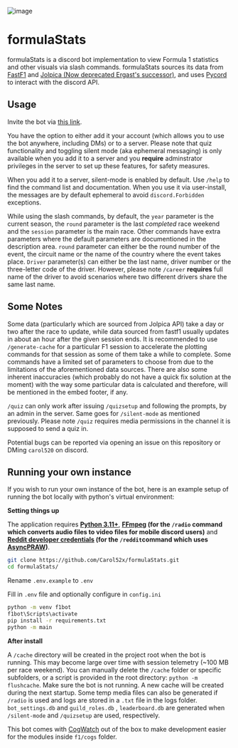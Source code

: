 ![image](https://cdn.discordapp.com/avatars/1290361750520070225/b4da700bcdd5577d9a80d16bf40a98ab.png)

# formulaStats

formulaStats is a discord bot implementation to view Formula 1 statistics and other visuals via slash commands. formulaStats sources its data from [FastF1](https://github.com/theOehrly/Fast-F1) and [Jolpica (Now deprecated Ergast's successor)](https://github.com/jolpica/jolpica-f1), and uses [Pycord](https://github.com/Pycord-Development/pycord) to interact with the discord API.


## Usage

Invite the bot via [this link](https://discord.com/oauth2/authorize?client_id=1290361750520070225). 

You have the option to either add it your account (which allows you to use the bot anywhere, including DMs) or to a server. Please note that quiz functionality and toggling silent mode (aka ephemeral messaging) is only available when you add it to a server and you **require** adminstrator privileges in the server to set up these features, for safety measures. 

When you add it to a server, silent-mode is enabled by default. Use `/help` to find the command list and documentation. When you use it via user-install, the messages are by default ephemeral to avoid `discord.Forbidden` exceptions.

While using the slash commands, by default, the  `year` parameter is the current season, the `round` parameter is the last *completed* race weekend and the `session` parameter is the main race. Other commands have extra parameters where the default parameters are documentioned in the description area.  `round` parameter can either be the round number of the event, the circuit name or the name of the country where the event takes place. `Driver` parameter(s) can either be the last name, driver number or the three-letter code of the driver. However, please note `/career` **requires** full name of the driver to avoid scenarios where two different drivers share the same last name.


## Some Notes

Some data (particularly which are sourced from Jolpica API) take a day or two after the race to update, while data sourced from fastf1 usually updates in about an hour after the given session ends. It is recommended to use `/generate-cache` for a particular F1 session to accelerate the plotting commands for that session as some of them take a while to complete. Some commands have a limited set of parameters to choose from due to the limitations of the aforementioned data sources. There are also some inherent inaccuracies (which probably do not have a quick fix solution at the moment) with the way some particular data is calculated and therefore, will be mentioned in the embed footer, if any. 

`/quiz` can only work after issuing `/quizsetup` and following the prompts, by an admin in the server. Same goes for `/silent-mode` as mentioned previously. Please note `/quiz` requires media permissions in the channel it is supposed to send a quiz in.

Potential bugs can be reported via opening an issue on this repository or DMing `carol520` on discord.



## Running your own instance

If you wish to run your own instance of the bot, here is an example setup of running the bot locally with python's virtual environment:

**Setting things up**

The application requires **[Python 3.11+](https://www.python.org/downloads/release/python-3110/)**, **[FFmpeg](https://www.ffmpeg.org/) (for the `/radio` command which converts audio files to video files for mobile discord users)** and **[Reddit developer credentials](https://developers.reddit.com/) (for the `/reddit`command which uses [AsyncPRAW](https://github.com/praw-dev/asyncpraw))**.

```bash
git clone https://github.com/Carol52x/formulaStats.git
cd formulaStats/
````

Rename `.env.example` to `.env`

Fill in `.env` file and optionally configure in `config.ini`

```bash
python -m venv f1bot 
f1bot\Scripts\activate
pip install -r requirements.txt
python -m main
```

**After install**

A `/cache` directory will be created in the project root when the bot is running. This may become large over time with session telemetry (~100 MB per race weekend). You can manually delete the `/cache` folder or specific subfolders, or a script is provided in the root directory: `python -m flushcache`. Make sure the bot is not running. A new cache will be created during the next startup. Some temp media files can also be generated if `/radio` is used and logs are stored in a `.txt` file in the logs folder. `bot_settings.db` and `guild_roles.db` , `leaderboard.db` are generated when `/silent-mode` and `/quizsetup` are used, respectively.

This bot comes with [CogWatch](https://github.com/robertwayne/cogwatch) out of the box to make development easier for the modules inside `f1/cogs` folder.





